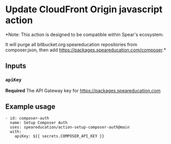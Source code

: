 # Update CloudFront Origin javascript action
*Note: This action is designed to be compatible within Spear's ecosystem.

It will purge all bitbucket.org:speareducation repositories from composer.json, then add https://packages.speareducation.com/composer.*

## Inputs

### `apiKey`
**Required** The API Gateway key for https://packages.speareducation.com

## Example usage
```
- id: composer-auth
  name: Setup Composer Auth
  uses: speareducation/action-setup-composer-auth@main
  with:
    apiKey: ${{ secrets.COMPOSER_API_KEY }}
```